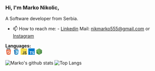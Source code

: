 ### Hi, I'm Marko Nikolic,
A Software developer from Serbia.
- 📫 How to reach me: - [Linkedin](https://www.linkedin.com/in/marko-nikolić1999) Mail: nikmarko555@gmail.com or [Instagram](https://instagram.com/nikolicmarkoo)

**Languages:**  
<code><img height="20" src="https://raw.githubusercontent.com/github/explore/80688e429a7d4ef2fca1e82350fe8e3517d3494d/topics/html/html.png"></code>
<code><img height="20" src="https://raw.githubusercontent.com/github/explore/80688e429a7d4ef2fca1e82350fe8e3517d3494d/topics/css/css.png"></code>
<code><img height="20" src="https://raw.githubusercontent.com/github/explore/80688e429a7d4ef2fca1e82350fe8e3517d3494d/topics/javascript/javascript.png"></code>
<code><img height="20" src="https://raw.githubusercontent.com/github/explore/80688e429a7d4ef2fca1e82350fe8e3517d3494d/topics/typescript/typescript.png"></code>
<code><img height="20" src="https://raw.githubusercontent.com/github/explore/80688e429a7d4ef2fca1e82350fe8e3517d3494d/topics/nodejs/nodejs.png"></code>


![Marko's github stats](https://github-readme-stats.vercel.app/api?username=pajserb0y&theme=tokyonight&show_icons=true&hide=["issues"])
![Top Langs](https://github-readme-stats.vercel.app/api/top-langs/?username=pajserb0y&theme=tokyonight&layout=compact)
<p align="center">
